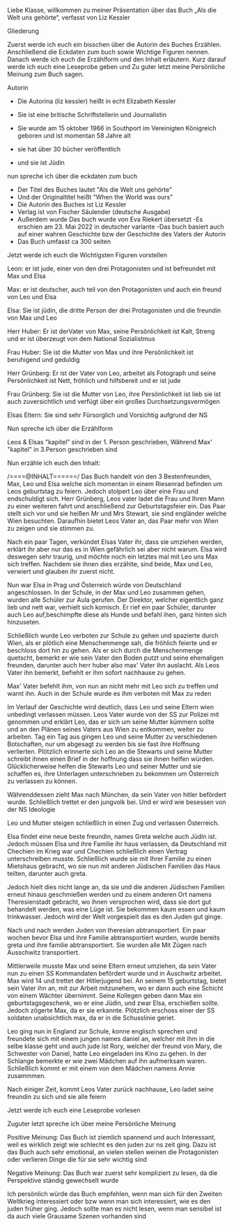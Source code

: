 Liebe Klasse, willkommen zu meiner Präsentation über das Buch 
„Als die Welt uns gehörte“, verfasst von Liz Kessler

Gliederung

Zuerst werde ich euch ein bisschen über die Autorin des Buches
Erzählen. Anschließend die Eckdaten zum buch sowie Wichtige 
Figuren nennen. Danach werde ich euch die Erzählform und den Inhalt
erläutern. Kurz darauf werde ich euch eine Leseprobe geben und 
Zu guter letzt meine Persönliche Meinung zum Buch sagen.

Autorin
- Die Autorina (liz kessler) heißt in echt Elizabeth Kessler
- Sie ist eine britische Schriftstellerin und Journalistin
- Sie wurde  am 15 oktober 1966 in Southport im 
Vereinigten Königreich geboren und ist momentan 58 Jahre alt

- sie hat über 30 bücher veröffentlich
- und sie ist	Jüdin

nun spreche ich über die eckdaten zum buch

- Der Titel des Buches lautet "Als die Welt uns gehörte"
- Und der Originaltitel heißt "When the World was ours"
- Die Autorin des Buches ist Liz Kessler
- Verlag ist von Fischer Säulender (deutsche Ausgabe)
- Außerdem wurde Das buch wurde von Eva Riekert übersetzt
-Es erschien am 23. Mai 2022 in deutscher variante
-Das buch basiert auch  auf einer wahren Geschichte bzw der 
Geschichte des Vaters der Autorin
- Das Buch umfasst ca 300 seiten

Jetzt werde ich euch die Wichtigsten Figuren vorstellen

Leon:
er ist jude, einer von den drei Protagonisten und ist befreundet mit Max 
und Elsa

Max: 
er ist deutscher, auch teil von den Protagonisten und auch ein freund von 
Leo und Elsa

Elsa:
Sie ist jüdin, die dritte Person der drei Protagonisten und die freundin
von Max und Leo


Herr Huber: Er ist derVater von Max, seine Persönlichkeit ist
Kalt, Streng und  er ist überzeugt von dem National Sozialistmus

Frau Huber: Sie ist die Mutter von Max und ihre Persönlichkeit ist beruhigend
und geduldig

Herr Grünberg: Er ist der Vater von Leo, arbeitet als Fotograph und seine 
Persönlichkeit ist Nett, fröhlich und hilfsbereit und er ist jude

Frau Grünberg: Sie ist die Mutter von Leo, ihre Persönlichkeit ist lieb sie ist auch
zuversichtlich und verfügt über ein großes Durchsetzungsvermögen

Elsas Eltern: Sie sind sehr Fürsorglich und Vorsichtig aufgrund der NS

Nun spreche ich über die Erzählform

Leos & Elsas "kapitel" sind in der 1. Person geschrieben, Während 
Max' "kapitel" in 3.Person geschrieben sind


Nun erzähle ich euch den Inhalt:

/====@INHALT======/
Das Buch handelt von den 3 Bestenfreunden, Max, Leo und Elsa welche sich momentan
in einem Riesenrad befinden um Leos geburtstag zu feiern. Jedoch stolpert Leo über
eine Frau und endschuldigt sich. Herr Grünberg, Leos vater ladet die Frau und Ihren Mann
zu einer weiteren fahrt und anschließend zur Geburtstagsfeier ein. Das Paar stellt sich vor
und sie heißen Mr und Mrs Stewart, sie sind engländer welche Wien besuchten. Daraufhin bietet Leos Vater
an, das Paar mehr von Wien zu zeigen und sie stimmen zu.

Nach ein paar Tagen, verkündet Elsas Vater ihr, dass sie umziehen werden, erklärt ihr aber
nur das es in Wien gefährlich sei aber nicht warum. Elsa wird deswegen sehr traurig, und möchte 
noch ein letztes mal mit Leo uns Max sich treffen. Nachdem sie ihnen dies erzählte, 
sind beide, Max und Leo, verwiert und glauben ihr zuerst nicht.

Nun war Elsa in Prag und Österreich würde von Deutschland angeschlossen. In der 
Schule, in der Max und Leo zusammen gehen, wurden alle Schüler zur Aula gerufen. Der Direktor, welcher
eigentlich ganz lieb und nett war, verhielt sich komisch. Er rief ein paar Schüler, darunter
auch Leo auf,beschimpfte diese als Hunde und befahl ihen, ganz hinten sich hinzuseten.

Schließlich wurde Leo verboten zur Schule zu gehen und spazierte durch Wien, als er plötlich eine Menschenmenge sah, die fröhlich feierte und er beschloss
dort hin zu gehen. Als er sich durch die Menschenmenge quetscht, bemerkt er wie sein Vater den Boden putzt und seine ehemaligen freunden, darunter auch herr huber also max' Vater ihn
auslacht. Als Leos Vater ihn bemerkt, befiehlt er ihm sofort nachhause zu gehen.

Max' Vater befehlt ihm, von nun an nicht mehr mit Leo sich zu treffen und warnt ihn. Auch in der Schule wurde es ihm verboten mit Max zu reden

Im Verlauf der Geschichte wird deutlich, dass Leo und seine Eltern wien unbedingt verlassen müssen. Leos Vater wurde von der SS zur Polizei mit genommen 
und erklärt Leo, das er sich um seine Mutter kümmern sollte und an den Plänen seines Vaters aus Wien zu entkommen, weiter zu arbeiten. Tag ein Tag aus gingen Leo und seine Mutter zu verschiedenen
Botschaften, nur um abgesagt zu werden bis sie fast ihre Hoffnung verlierten. Plötzlich erinnerte sich Leo an die Stewarts und seine Mutter schreibt ihnen einen Brief in der hoffnung dass sie ihnen
helfen würden. Glücklicherweise helfen die Stewarts Leo und seiner Mutter und sie schaffen es, ihre Unterlagen unterschrieben zu bekommen um Österreich zu verlassen zu können. 

Währenddessen zieht Max nach München, da sein Vater von hitler befördert wurde. Schließlich trettet er den jungvolk bei. Und er wird wie besessen von der NS Ideologie


Leo und Mutter steigen schließlich in einen Zug und verlassen Österreich.

Elsa findet eine neue beste freundin, names Greta welche auch Jüdin ist. Jedoch müssen Elsa und ihre Familie ihr haus verlassen, da Deutschland mit Chechien im Krieg war und Chechien schließlich einen
Vertrag unterschreiben musste. Schließlich wurde sie mit Ihrer Familie zu einen Mietshaus gebracht, wo sie nun mit anderen Jüdischen Familien das Haus teilten, darunter auch greta.

Jedoch hielt dies nicht lange an, da sie und die anderen Jüdischen Familien erneut hinaus geschmießen werden und zu einem anderen Ort namens Theresienstadt gebracht, wo ihnen versprochen wird,
dass sie dort gut behandelt werden, was eine Lüge ist. Sie bekommen kaum essen und kaum trinkwasser. Jedoch wird der Welt vorgespielt das es den Juden gut ginge.

Nach und nach werden Juden von theresian abtransportiert. Ein paar wochen bevor Elsa und ihre Familie abtransportiert wurden, wurde bereits greta und ihre familie abtransportiert.
Sie wurden alle Mit Zügen nach Ausschwitz transportiert.

Mittlerweile musste Max und seine Eltern erneut umziehen, da sein Vater nun zu einen SS Kommandaten befördert wurde und in Auschwitz arbeitet. Max wird 14 und trettet der Hitlerjugend bei.
An seinem 15 geburtstag, bietet sein Vater ihn an, mit zur Arbeit mitzunehem, wo er dann auch eine Schicht von einem Wächter übernimmt. Seine Kollegen geben dann Max ein geburtstagsgeschenk, 
wo er eine Jüdin, und zwar Elsa, erschießen sollte. Jedoch zögerte Max, da er sie erkannte. Plötzlich erschoss einer der SS soldaten unabsichtlich max, da er in die Schusslinie geriet.

Leo ging nun in England zur Schule, konne englisch sprechen und freundete sich mit einem jungen names daniel an, welcher mit ihm in die selbe klasse geht und auch jude ist
Rory, welcher der freund von Mary, die Schwester von Daniel, hatte Leo eingeladen ins Kino zu gehen. In der Schlange bemerkte er wie zwei Mädchen auf ihn aufmerksam waren. Schließlich
kommt er mit einem von dem Mädchen namens Annie zusammmen.

Nach einiger Zeit, kommt Leos Vater zurück nachhause, Leo ladet seine freundin zu sich und sie alle feiern




Jetzt werde ich euch eine Leseprobe vorlesen



Zuguter letzt spreche ich über meine Persönliche Meinung

Positive Meinung: Das Buch ist ziemlich spannend und auch Interessant,
weil es wirklich zeigt wie schlecht es den juden zur ns zeit ging. Dazu
ist das Buch auch sehr emotional, an vielen stellen weinen die Protagonisten
oder verlieren Dinge die für sie sehr wichtig sind


Negative Meinung: Das Buch war zuerst sehr kompliziert zu lesen, da die 
Perspektive ständig gewechselt wurde

Ich persönlich würde das Buch empfehlen, wenn man sich für den Zweiten
Weltkrieg interessiert oder bzw wenn man sich interessiert, wie es den juden
früher ging. Jedoch sollte man es nicht lesen, wenn man sensibel ist
da auch viele Grausame Szenen vorhanden sind
